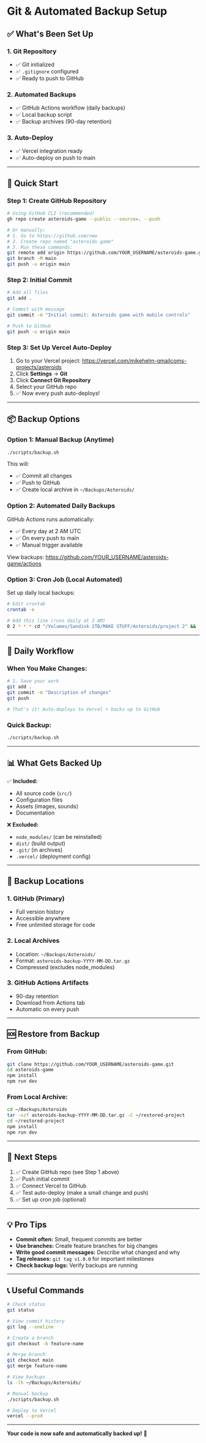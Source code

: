 # Git & Automated Backup Setup

## ✅ What's Been Set Up

### **1. Git Repository**
- ✅ Git initialized
- ✅ `.gitignore` configured
- ✅ Ready to push to GitHub

### **2. Automated Backups**
- ✅ GitHub Actions workflow (daily backups)
- ✅ Local backup script
- ✅ Backup archives (90-day retention)

### **3. Auto-Deploy**
- ✅ Vercel integration ready
- ✅ Auto-deploy on push to main

---

## 🚀 Quick Start

### **Step 1: Create GitHub Repository**

```bash
# Using GitHub CLI (recommended)
gh repo create asteroids-game --public --source=. --push

# Or manually:
# 1. Go to https://github.com/new
# 2. Create repo named "asteroids-game"
# 3. Run these commands:
git remote add origin https://github.com/YOUR_USERNAME/asteroids-game.git
git branch -M main
git push -u origin main
```

### **Step 2: Initial Commit**

```bash
# Add all files
git add .

# Commit with message
git commit -m "Initial commit: Asteroids game with mobile controls"

# Push to GitHub
git push -u origin main
```

### **Step 3: Set Up Vercel Auto-Deploy**

1. Go to your Vercel project: https://vercel.com/mikehelm-gmailcoms-projects/asteroids
2. Click **Settings** → **Git**
3. Click **Connect Git Repository**
4. Select your GitHub repo
5. ✅ Now every push auto-deploys!

---

## 📦 Backup Options

### **Option 1: Manual Backup (Anytime)**

```bash
./scripts/backup.sh
```

This will:
- ✅ Commit all changes
- ✅ Push to GitHub
- ✅ Create local archive in `~/Backups/Asteroids/`

### **Option 2: Automated Daily Backups**

GitHub Actions runs automatically:
- ✅ Every day at 2 AM UTC
- ✅ On every push to main
- ✅ Manual trigger available

View backups: https://github.com/YOUR_USERNAME/asteroids-game/actions

### **Option 3: Cron Job (Local Automated)**

Set up daily local backups:

```bash
# Edit crontab
crontab -e

# Add this line (runs daily at 2 AM)
0 2 * * * cd "/Volumes/Sandisk 2TB/MAKE STUFF/Asteroids/project 2" && ./scripts/backup.sh >> ~/backup.log 2>&1
```

---

## 🔄 Daily Workflow

### **When You Make Changes:**

```bash
# 1. Save your work
git add .
git commit -m "Description of changes"
git push

# That's it! Auto-deploys to Vercel + backs up to GitHub
```

### **Quick Backup:**

```bash
./scripts/backup.sh
```

---

## 📊 What Gets Backed Up

✅ **Included:**
- All source code (`src/`)
- Configuration files
- Assets (images, sounds)
- Documentation

❌ **Excluded:**
- `node_modules/` (can be reinstalled)
- `dist/` (build output)
- `.git/` (in archives)
- `.vercel/` (deployment config)

---

## 🔐 Backup Locations

### **1. GitHub (Primary)**
- Full version history
- Accessible anywhere
- Free unlimited storage for code

### **2. Local Archives**
- Location: `~/Backups/Asteroids/`
- Format: `asteroids-backup-YYYY-MM-DD.tar.gz`
- Compressed (excludes node_modules)

### **3. GitHub Actions Artifacts**
- 90-day retention
- Download from Actions tab
- Automatic on every push

---

## 🆘 Restore from Backup

### **From GitHub:**
```bash
git clone https://github.com/YOUR_USERNAME/asteroids-game.git
cd asteroids-game
npm install
npm run dev
```

### **From Local Archive:**
```bash
cd ~/Backups/Asteroids
tar -xzf asteroids-backup-YYYY-MM-DD.tar.gz -C ~/restored-project
cd ~/restored-project
npm install
npm run dev
```

---

## 🎯 Next Steps

1. ✅ Create GitHub repo (see Step 1 above)
2. ✅ Push initial commit
3. ✅ Connect Vercel to GitHub
4. ✅ Test auto-deploy (make a small change and push)
5. ✅ Set up cron job (optional)

---

## 💡 Pro Tips

- **Commit often:** Small, frequent commits are better
- **Use branches:** Create feature branches for big changes
- **Write good commit messages:** Describe what changed and why
- **Tag releases:** `git tag v1.0.0` for important milestones
- **Check backup logs:** Verify backups are running

---

## 📞 Useful Commands

```bash
# Check status
git status

# View commit history
git log --oneline

# Create a branch
git checkout -b feature-name

# Merge branch
git checkout main
git merge feature-name

# View backups
ls -lh ~/Backups/Asteroids/

# Manual backup
./scripts/backup.sh

# Deploy to Vercel
vercel --prod
```

---

**Your code is now safe and automatically backed up!** 🎉
